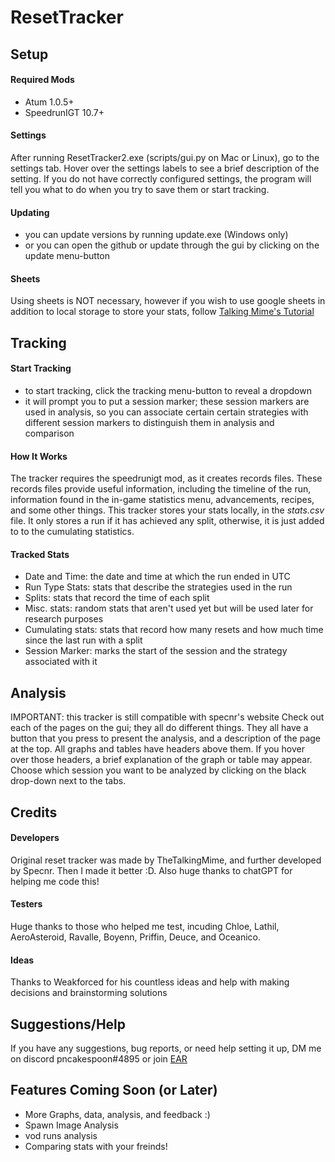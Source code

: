 # ResetTracker

## Setup

#### Required Mods

 - Atum 1.0.5+
 - SpeedrunIGT 10.7+

#### Settings

After running ResetTracker2.exe (scripts/gui.py on Mac or Linux), go to the settings tab. Hover over the settings labels to see a brief description of the setting. If you do not have correctly configured settings, the program will tell you what to do when you try to save them or start tracking.

#### Updating

 - you can update versions by running update.exe (Windows only)
 - or you can open the github or update through the gui by clicking on the update menu-button

#### Sheets

Using sheets is NOT necessary, however if you wish to use google sheets in addition to local storage to store your stats, follow [Talking Mime's Tutorial](https://www.youtube.com/watch?v=KIAo3Lgsk_Q)

## Tracking

#### Start Tracking

 - to start tracking, click the tracking menu-button to reveal a dropdown
 - it will prompt you to put a session marker; these session markers are used in analysis, so you can associate certain certain strategies with different session markers to distinguish them in analysis and comparison

#### How It Works

The tracker requires the speedrunigt mod, as it creates records files. These records files provide useful information, including the timeline of the run, information found in the in-game statistics menu, advancements, recipes, and some other things. This tracker stores your stats locally, in the *stats.csv* file. It only stores a run if it has achieved any split, otherwise, it is just added to to the cumulating statistics.

#### Tracked Stats

 - Date and Time: the date and time at which the run ended in UTC
 - Run Type Stats: stats that describe the strategies used in the run
 - Splits: stats that record the time of each split
 - Misc. stats: random stats that aren't used yet but will be used later for research purposes
 - Cumulating stats: stats that record how many resets and how much time since the last run with a split
 - Session Marker: marks the start of the session and the strategy associated with it

## Analysis

IMPORTANT: this tracker is still compatible with specnr's website
Check out each of the pages on the gui; they all do different things. They all have a button that you press to present the analysis, and a description of the page at the top. All graphs and tables have headers above them. If you hover over those headers, a brief explanation of the graph or table may appear. Choose which session you want to be analyzed by clicking on the black drop-down next to the tabs.

## Credits

#### Developers

Original reset tracker was made by TheTalkingMime, and further developed by Specnr. Then I made it better :D. Also huge thanks to chatGPT for helping me code this!

#### Testers

Huge thanks to those who helped me test, incuding Chloe, Lathil, AeroAsteroid, Ravalle, Boyenn, Priffin, Deuce, and Oceanico.

#### Ideas

Thanks to Weakforced for his countless ideas and help with making decisions and brainstorming solutions

## Suggestions/Help

If you have any suggestions, bug reports, or need help setting it up, DM me on discord pncakespoon#4895 or join [EAR](https://discord.gg/jnjrbysy)

## Features Coming Soon (or Later)

 - More Graphs, data, analysis, and feedback :)
 - Spawn Image Analysis
 - vod runs analysis
 - Comparing stats with your freinds!
 

